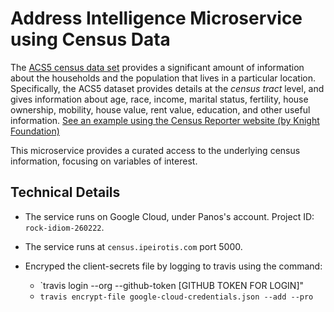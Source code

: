 # Address Intelligence Microservice using Census Data


The [ACS5 census data set](https://www.census.gov/programs-surveys/acs/guidance/subjects.html) provides a significant amount of information about the households and the population that lives in a particular location. Specifically, the ACS5 dataset provides details at the _census tract_ level, and gives information about age, race, income, marital status, fertility,  house ownership, mobility, house value, rent value, education,  and other useful information. [See an example using the Census Reporter website (by Knight Foundation)](https://censusreporter.org/profiles/14000US36061003300-census-tract-33-new-york-ny/)

This microservice provides a curated access to the underlying census information, focusing on variables of interest. 

## Technical Details

* The service runs on Google Cloud, under Panos's account. Project ID: `rock-idiom-260222`.

* The service runs at `census.ipeirotis.com` port 5000.

* Encryped the client-secrets file by logging to travis using the command:
    * `travis login --org --github-token [GITHUB TOKEN FOR LOGIN]"
    * `travis encrypt-file google-cloud-credentials.json --add --pro` 